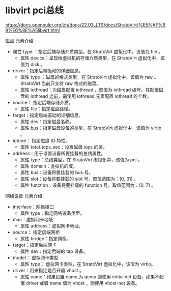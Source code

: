 # libvirt pci总线

https://docs.openeuler.org/zh/docs/22.03_LTS/docs/StratoVirt/%E5%AF%B9%E6%8E%A5libvirt.html

磁盘
元素介绍
* 属性 type ：指定后端存储介质类型，在 StratoVirt 虚拟化中，该值为 file 。
  * 属性 device：呈现给虚拟机的存储介质类型，在 StratoVirt 虚拟化中，该值为 disk 。
* driver：指定后端驱动的详细信息。
  * 属性 type ：磁盘的格式类型，在 StratoVirt 虚拟化中，该值为 raw 。StratoVirt 当前只支持 raw 格式的磁盘。
  * 属性 iothread：为磁盘配置 iothread ，取值为 iothread 编号。在配置磁盘的 iothread 之前，需使用 iothread 元素配置 iothread 的个数。
* source： 指定后端存储介质。
  * 属性 file：指定磁盘路径。
* target：指定后端驱动的详细信息。
  * 属性 dev：指定磁盘名称。
  * 属性 bus：指定磁盘设备的类型，在 StratoVirt 虚拟化中，该值为 virtio 。
* iotune： 指定磁盘 IO 特性。
  * 属性 total_iops_sec：设置磁盘 iops 的值。
* address：用于设置设备所要挂载的总线属性。
  * 属性 type：总线类型，在 StratoVirt 虚拟化中，该值为 pci 。
  * 属性 domain：虚拟机的域。
  * 属性 bus：设备将要挂载的 bus 号。
  * 属性 slot：设备将要挂载的 slot 号，取值范围为：[0, 31] 。
  * 属性 function：设备将要挂载的 function 号，取值范围为：[0, 7] 。

网络设备
元素介绍
* interface：网络接口
  * 属性 type：指定网络设备类型。
* mac：虚拟网卡地址
  * 属性 address：虚拟网卡地址。
* source： 指定后端网桥
  * 属性 bridge：指定网桥。
* target：指定后端网卡
  * 属性 dev：指定后端的 tap 设备。
* model： 虚拟网卡类型
  * 属性 type： 虚拟网卡类型，在 StratoVirt 虚拟化中，该值为 virtio。
* driver：用来指定是否开启 vhost 。
  * 属性 name：如果设置 name 为 qemu 则使用 virtio-net 设备，如果不配置 driver 或者 name 值为 vhost ，则使用 vhost-net 设备。
